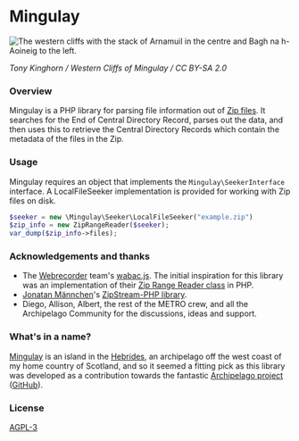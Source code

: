 # Mingulay
![The western cliffs with the stack of Arnamuil in the centre and Bagh na h-Aoineig to the left.](https://upload.wikimedia.org/wikipedia/commons/6/68/Western_cliffs_of_Mingulay.jpg "Western cliffs of Mingulay")

*Tony Kinghorn / Western Cliffs of Mingulay / CC BY-SA 2.0*

### Overview
Mingulay is a PHP library for parsing file information out of [Zip files](https://en.wikipedia.org/wiki/ZIP_(file_format)).
It searches for the End of Central Directory Record, parses out the data, and then uses this to retrieve the Central Directory Records which contain the metadata of the files in the Zip.

### Usage
Mingulay requires an object that implements the `Mingulay\SeekerInterface` interface. A LocalFileSeeker implementation is provided for working with Zip files on disk.
```php
$seeker = new \Mingulay\Seeker\LocalFileSeeker("example.zip")
$zip_info = new ZipRangeReader($seeker);
var_dump($zip_info->files);
```

### Acknowledgements and thanks
* The [Webrecorder](https://github.com/webrecorder) team's [wabac.js](https://github.com/webrecorder/wabac.js). The initial inspiration for this library was an implementation of their [Zip Range Reader class](https://github.com/webrecorder/wabac.js/blob/main/src/wacz/ziprangereader.js) in PHP.
* [Jonatan Männchen](https://github.com/maennchen)'s [ZipStream-PHP library](https://github.com/maennchen/ZipStream-PHP).
* Diego, Allison, Albert, the rest of the METRO crew, and all the Archipelago Community for the discussions, ideas and support.

### What's in a name?
[Mingulay](https://en.wikipedia.org/wiki/Mingulay) is an island in the [Hebrides](https://en.wikipedia.org/wiki/Hebrides), an archipelago off the west coast of my home country of Scotland, and so it seemed a fitting pick as this library was developed as a contribution towards the fantastic [Archipelago project](https://archipelago.nyc/) ([GitHub](https://github.com/esmero)).

### License
[AGPL-3](https://www.gnu.org/licenses/agpl-3.0.txt)